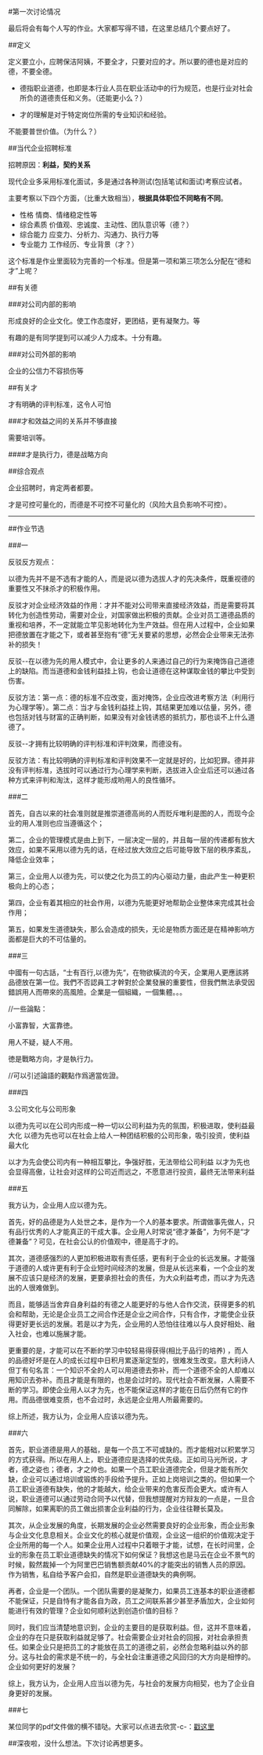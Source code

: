 #第一次讨论情况

最后将会有每个人写的作业。大家都写得不错，在这里总结几个要点好了。

##定义

定义要立小，应聘保洁阿姨，不要全才，只要对应的才。所以要的德也是对应的德，不要全德。

*	德指职业道德，也即是本行业人员在职业活动中的行为规范，也是行业对社会所负的道德责任和义务。（还能更小么？）

*	才的理解是对于特定岗位所需的专业知识和经验。

不能要普世价值。（为什么？）

##当代企业招聘标准

招聘原因：**利益，契约关系**

现代企业多采用标准化面试，多是通过各种测试(包括笔试和面试)考察应试者。

主要考察以下四个方面，（比重大致相当），**根据具体职位不同略有不同**。

* 性格 情商、情绪稳定性等
* 综合素质   价值观、忠诚度、主动性、团队意识等（德？）
* 综合能力   应变力、分析力、沟通力、执行力等
* 专业能力   工作经历、专业背景（才？）

这个标准是作业里面较为完善的一个标准。但是第一项和第三项怎么分配在“德和才”上呢？

##有关德

###对公司内部的影响
	
形成良好的企业文化。使工作态度好，更团结，更有凝聚力。等

有趣的是有同学提到可以减少人力成本。十分有趣。

###对公司外部的影响

企业的公信力不容损伤等

##有关才

才有明确的评判标准，这令人可怕

###才和效益之间的关系并不够直接

需要培训等。

####才是执行力，德是战略方向

##综合观点

企业招聘时，肯定两者都要。

才是可控可量化的，而德是不可控不可量化的（风险大且负影响不可控）。

---------------

##作业节选

###一

反驳反方观点：

以德为先并不是不选有才能的人，而是说以德为选拔人才的先决条件，既重视德的重要性又不抹杀才的积极作用。

反驳才对企业经济效益的作用：才并不能对公司带来直接经济效益，而是需要将其转化为创造性劳动，需要对企业，对国家做出积极的贡献。企业对员工道德品质的重视和培养，不一定就能立竿见影地转化为生产效益。但在用人过程中，企业如果把德放置在才能之下，或者甚至抱有“德”无关要紧的思想，必然会企业带来无法弥补的损失！

反驳--在以德为先的用人模式中，会让更多的人来通过自己的行为来掩饰自己道德上的缺陷。而当道德和金钱利益挂上钩，也会让道德在这种谋取金钱的攀比中受到伤害。

  反驳方法：第一点：德的标准不应改变，面对掩饰，企业应改进考察方法（利用行为心理学等）。第二点：当才与金钱利益挂上钩，其结果更加难以估量，另外，德也包括对钱与财富的正确判断，如果没有对金钱诱惑的抵抗力，那也谈不上什么道德了。

反驳--才拥有比较明确的评判标准和评判效果，而德没有。
   
反驳方法：有比较明确的评判标准和评判效果不一定就是好的，比如犯罪。德并非没有评判标准，选拔时可以通过行为心理学来判断，选拔进入企业后还可以通过各种方式来评判和淘汰，这样才能形成哟用人的良性循环。

###二

首先，自古以来的社会准则就是推崇道德高尚的人而贬斥唯利是图的人，而现今企业的用人准则也应当遵循这个；

第二，企业的管理模式是由上到下，一层决定一层的，并且每一层的传递都有放大效应，如果不采用以德为先的话，在经过放大效应之后可能导致下层的秩序紊乱，降低企业效率；

第三，企业用人以德为先，可以使之化为员工的内心驱动力量，由此产生一种更积极向上的心态；

第四，企业有着其相应的社会作用，以德为先能更好地帮助企业整体来完成其社会作用；

第五，如果发生道德缺失，那么会造成的损失，无论是物质方面还是在精神影响方面都是巨大的不可估量的。

###三

中國有一句古話，“士有百行,以德为先“，在物欲橫流的今天，企業用人更應該將品德放在第一位。我們不否認員工才幹對於企業發展的重要性，但我們無法承受因錯誤用人而帶來的高風險。企業是一個組織，一個集體。。。

//一些論點：

小富靠智，大富靠徳。

用人不疑，疑人不用。

徳是戰略方向，才是執行力。

//可以引述論語的觀點作爲適當佐證。

###四

3.公司文化与公司形象

以德为先可以在公司内形成一种一切以公司利益为先的氛围，积极进取，使利益最大化
以德为先也可以在社会上给人一种团结积极的公司形象，吸引投资，使利益最大化

以才为先会使公司内有一种相互攀比，争强好胜，无法带给公司利益
以才为先也会显得高傲，让社会对这样的公司近而远之，不愿意进行投资，最终无法带来利益

###五

我方认为，企业用人应以德为先。

首先，好的品德是为人处世之本，是作为一个人的基本要求。所谓做事先做人，只有品行优秀的人才能真正的干成大事。企业用人时常说“德才兼备”，为何不是“才德兼备”？可见，在社会公认的价值观中，德是高于才的。

其次，道德感强烈的人更加积极进取有责任感，更有利于企业的长远发展。才能强于道德的人或许更有利于企业短时间经济的发展，但是从长远来看，一个企业的发展不应该只是经济的发展，更要承担社会的责任，为大众利益考虑，而以才为先选出的人很难做到。

而且，能够适当舍弃自身利益的有德之人能更好的与他人合作交流，获得更多的机会和帮助，无论是企业员工之间合作还是企业之间合作，只有合作，才能使企业获得更好更长远的发展。若是以才为先，企业用的人恐怕往往难以与人良好相处、融入社会，也难以施展才能。

更重要的是，才能可以在不断的学习中较轻易得获得(相比于品行的培养) ，而人的品德好坏是在人的成长过程中日积月累逐渐定型的，很难发生改变。意大利诗人但丁有句名言：一个知识不全的人可以用道德去弥补，而一个道德不全的人却难以用知识去弥补。而且才能是有限的，也是会过时的。现代社会不断发展，人需要不断的学习。即使企业用人以才为先，也不能保证这样的才能在日后仍然有它的作用。而品德很难变质，也不会过时，永远是企业用人所最需要的。

综上所述，我方认为，企业用人应该以德为先。

###六

首先，职业道德是用人的基础，是每一个员工不可或缺的。而才能相对以积累学习的方式获得。所以在用人上，职业道德应是选择的优先级。正如司马光所说，才者，德之姿也；德者，才之帅也。如果一个员工职业道德完全，但是才能有所欠缺，企业可以通过培训或锻炼的手段给予提升。正如上岗培训之类的。但如果一个员工职业道德有缺失，他的才能越大，给企业带来的危害反而会更大。或许有人说，职业道德可以通过劳动合同予以代替，但我想提醒对方辩友的一点是，一旦合同解除，如果离职的员工做出损害企业利益的行为，企业往往鞭长莫及。

其次，从企业发展的角度，长期发展的企业必然需要良好的企业形象，而企业形象与企业文化息息相关。企业文化的核心就是价值观，企业这一组织的价值观决定于企业所用的每一个人。如果企业用人过程中只着眼于才能，试想，在长时间里，企业的形象在员工职业道德缺失的情况下如何保证？我想这也是马云在企业不景气的时候，毅然裁掉一个为阿里巴巴销售额贡献40%的才能突出的销售人员的原因。作为销售，私自给予客户会扣，自然是职业道德缺失的典例啊。

再者，企业是一个团队。一个团队需要的是凝聚力，如果员工连基本的职业道德都不能保证，只是自恃有才能各自为政，员工之间联系甚少甚至矛盾加大，企业如何能进行有效的管理？企业如何顺利达到创造价值的目标？

同时，我们应当清楚地意识到，企业的主要目的是获取利益。但，这并不意味着，企业的存在只是获取利益就足够了。社会需要企业对社会的回报，对社会承担责任。如果企业只是把员工的才能放在员工的道德之前，必然会忽略利益以外的部分。这与社会的需求是不统一的，与全社会注重道德之风回归的大方向是相悖的。企业如何更好的发展？

综上，我方认为，企业用人应当以德为先，与社会的发展方向相契，也为了企业自身更好的发展。

###七

某位同学的pdf文件做的横不错哒。大家可以点进去欣赏-c-：<a href="outline.pdf">戳这里</a>

##深夜啦，没什么想法。下次讨论再想更多。